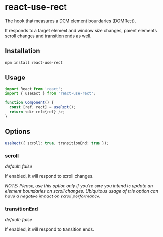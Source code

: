 # react-use-rect

The hook that measures a DOM element boundaries (DOMRect).

It responds to a target element and window size changes, parent elements scroll changes and transition ends as well.

## Installation

```
npm install react-use-rect
```

## Usage

```typescript
import React from 'react';
import { useRect } from 'react-use-rect';

function Component() {
  const [ref, rect] = useRect();
  return <div ref={ref} />;
}
```

## Options

```typescript
useRect({ scroll: true, transitionEnd: true });
```

### scroll

_default: false_

If enabled, it will respond to scroll changes.

_NOTE: Please, use this option only if you're sure you intend to update an element boundaries on scroll changes. Ubiquitous usage of this option can have a negative impact on scroll performance._

### transitionEnd

_default: false_

If enabled, it will respond to transition ends.
